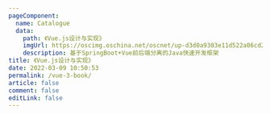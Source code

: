 ```yaml
---
pageComponent:
  name: Catalogue
  data:
    path: 《Vue.js设计与实现》
    imgUrl: https://oscimg.oschina.net/oscnet/up-d3d0a9303e11d522a06cd263f3079027715.png
    description: 基于SpringBoot+Vue前后端分离的Java快速开发框架
title: 《Vue.js设计与实现》
date: 2022-03-09 10:50:53
permalink: /vue-3-book/
article: false
comment: false
editLink: false
---
```

